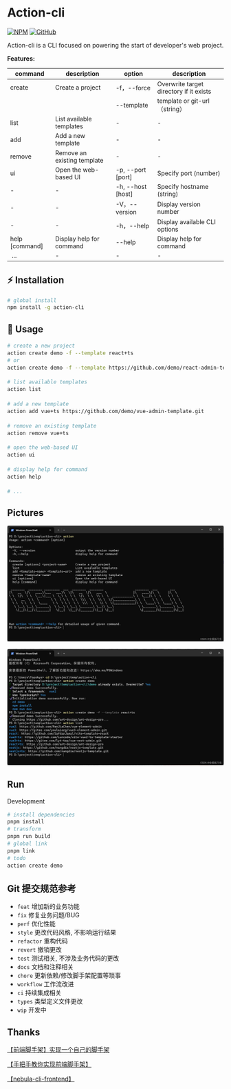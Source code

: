 # Action-cli
[![NPM](https://img.shields.io/badge/NPM-%23CB3837.svg?style=for-the-badge&logo=npm&logoColor=white)](https://www.npmjs.com/package/nuke-cli)
[![GitHub](https://img.shields.io/badge/github-%23121011.svg?style=for-the-badge&logo=github&logoColor=white)](https://github.com/cl4pper/nuke-cli)

Action-cli is a CLI focused on powering the start of developer's web  project.

**Features:**

| command	| description	| option	| description |
| ------------ | ------------ | ------------ | ------------ |
| create <project-name> | Create a project | 	-f，--force	|Overwrite target directory if it exists|
|    |  |--template <template-name>	| template or git-url（string）|
|list |	List available templates |	-	| - |
|add <template-name> <template-url>|	Add a new template	| - |	- |
| remove <template-name> | Remove an existing template	| - |	- |
|ui	| Open the web-based UI |	-p, --port [port]	|Specify port (number)|
|-| -|-h, --host [host]	| Specify hostname (string)|
|-	|-|	-V，--version	|Display version number|
|-|-|-h，--help	|Display available CLI options|
|help [command]	|Display help for command|	--help	|Display help for command|
| ...|	-|	-|	-|


## ⚡ Installation
```sh
# global install
npm install -g action-cli
```

## 🚀 Usage
```sh
# create a new project
action create demo -f --template react+ts
# or
action create demo -f --template https://github.com/demo/react-admin-template.git

# list available templates
action list

# add a new template
action add vue+ts https://github.com/demo/vue-admin-template.git

# remove an existing template
action remove vue+ts

# open the web-based UI
action ui

# display help for command
action help

# ...
```
## Pictures
![Action-cli](https://github.com/Topskys/action-cli/blob/main/src/static/50f1ea3e69c84525889ff872e6aa07ad.png)

![Example](https://github.com/Topskys/action-cli/blob/main/src/static/f1ad8257d7db42019781cd69e0660c8a.png)


## Run
Development
```sh
# install dependencies
pnpm install
# transform
pnpm run build
# global link
pnpm link
# todo
action create demo
```


## Git 提交规范参考

- `feat` 增加新的业务功能
- `fix` 修复业务问题/BUG
- `perf` 优化性能
- `style` 更改代码风格, 不影响运行结果
- `refactor` 重构代码
- `revert` 撤销更改
- `test` 测试相关, 不涉及业务代码的更改
- `docs` 文档和注释相关
- `chore` 更新依赖/修改脚手架配置等琐事
- `workflow` 工作流改进
- `ci` 持续集成相关
- `types` 类型定义文件更改
- `wip` 开发中

## Thanks

[【前端脚手架】实现一个自己的脚手架](https://www.bilibili.com/video/BV1PB4y1j7DY/?p=7&share_source=copy_web&vd_source=d50c6b3216dda73ea5961ad06d492fa2)

[【手把手教你实现前端脚手架】](https://www.bilibili.com/video/BV14o4y1T7Ra/?share_source=copy_web&vd_source=d50c6b3216dda73ea5961ad06d492fa2)

[【nebula-cli-frontend】](https://www.npmjs.com/package/nebula-cli-frontend)